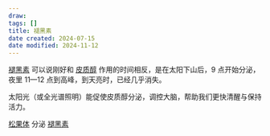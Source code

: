 ```yaml
---
draw:
tags: []
title: 褪黑素
date created: 2024-07-15
date modified: 2024-11-12
---
```


[褪黑素](褪黑素.md) 可以说刚好和 [皮质醇](皮质醇.md) 作用的时间相反，是在太阳下山后，9 点开始分泌，夜里 11—12 点到高峰，到天亮时，已经几乎消失。

太阳光（或全光谱照明）能促使皮质醇分泌，调控大脑，帮助我们更快清醒与保持活力。

[松果体](松果体) 分泌 [褪黑素](褪黑素.md)
